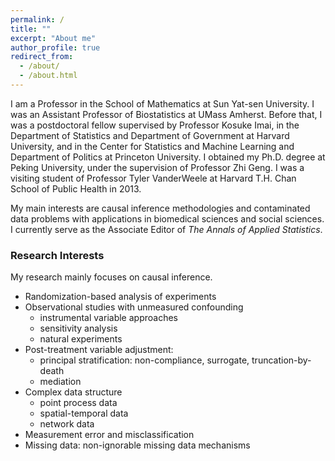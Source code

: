 ```yaml
---
permalink: /
title: ""
excerpt: "About me"
author_profile: true
redirect_from:
  - /about/
  - /about.html
---
```




I am a Professor in the School of Mathematics at Sun Yat-sen University. I was an Assistant Professor of Biostatistics at UMass Amherst. Before that, I was a postdoctoral fellow supervised by Professor Kosuke Imai, in the Department of Statistics and Department of Government at Harvard University, and in the Center for Statistics and Machine Learning and Department of Politics at Princeton University. I obtained my Ph.D. degree at Peking University, under the supervision of Professor Zhi Geng. I was a visiting student of Professor Tyler VanderWeele at Harvard T.H. Chan School of Public Health in 2013. 

My main interests are causal inference methodologies and contaminated data problems with applications in biomedical sciences and social sciences. I currently serve as the Associate Editor of *The Annals of Applied Statistics*.




<!-- Contact 
======
715 North Pleasant Street, Amherst, MA 01003-9304
-->

### Research Interests
My research mainly focuses on causal inference.  
  
   - Randomization-based analysis of experiments
   - Observational studies with unmeasured confounding
     - instrumental variable approaches
     - sensitivity analysis
     - natural experiments
   - Post-treatment variable adjustment: 
       + principal stratification: non-compliance, surrogate, truncation-by-death
       + mediation
   - Complex data structure
      + point process data
      + spatial-temporal data
      + network data
   - Measurement error and misclassification  
   - Missing data: non-ignorable missing data mechanisms

   






